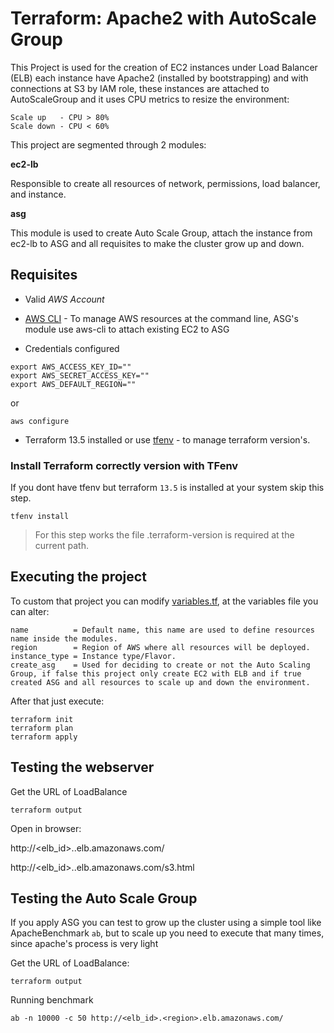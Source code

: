 # Terraform: Apache2 with AutoScale Group

This Project is used for the creation of EC2 instances under Load Balancer (ELB) each instance have Apache2 (installed by bootstrapping) and with connections at S3 by IAM role, these instances are attached to AutoScaleGroup and it uses CPU metrics to resize the environment:
```
Scale up   - CPU > 80%
Scale down - CPU < 60%
```

This project are segmented through 2 modules:

**ec2-lb** 

Responsible to create all resources of network, permissions, load balancer, and instance.

**asg**

This module is used to create Auto Scale Group, attach the instance from ec2-lb to ASG and all requisites to make the cluster grow up and down.

## Requisites

- Valid *AWS Account*

-  [AWS CLI](https://docs.aws.amazon.com/cli/latest/userguide/install-cliv2.html) - To manage AWS resources at the command line, ASG's module use aws-cli to attach existing EC2 to ASG

- Credentials configured

```
export AWS_ACCESS_KEY_ID=""
export AWS_SECRET_ACCESS_KEY=""
export AWS_DEFAULT_REGION=""
```
or
```
aws configure
```

- Terraform 13.5 installed or use [tfenv](https://github.com/tfutils/tfenv) - to manage terraform version's.


### Install Terraform correctly version with TFenv
If you dont have tfenv but terraform `13.5` is installed at your system skip this step.
```
tfenv install
```
> For this step works the file .terraform-version is required at the current path.


## Executing the project

To custom that project you can modify [variables.tf](https://github.com/leonardomoraesmendes/apache-autoscale/blob/master/variables.tf), at the variables file you can alter:
```
name          = Default name, this name are used to define resources name inside the modules.
region        = Region of AWS where all resources will be deployed.
instance_type = Instance type/Flavor.
create_asg    = Used for deciding to create or not the Auto Scaling Group, if false this project only create EC2 with ELB and if true created ASG and all resources to scale up and down the environment.
```

After that just execute:
```
terraform init
terraform plan
terraform apply
```

## Testing the webserver
Get the URL of LoadBalance
```
terraform output  
```
Open in browser:

http://<elb_id>.<region>.elb.amazonaws.com/

http://<elb_id>.<region>.elb.amazonaws.com/s3.html

## Testing the Auto Scale Group
If you apply ASG you can test to grow up the cluster using a simple tool like ApacheBenchmark `ab`, but to scale up you need to execute that many times, since apache's process is very light

Get the URL of LoadBalance:
```
terraform output  
```
Running benchmark
```
ab -n 10000 -c 50 http://<elb_id>.<region>.elb.amazonaws.com/
```